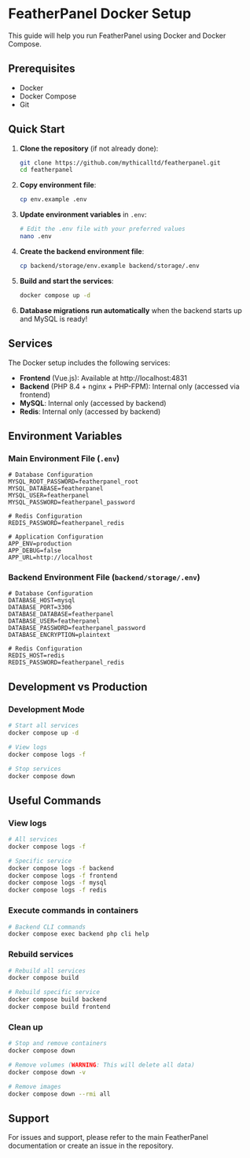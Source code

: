 # FeatherPanel Docker Setup

This guide will help you run FeatherPanel using Docker and Docker Compose.

## Prerequisites

- Docker
- Docker Compose
- Git

## Quick Start

1. **Clone the repository** (if not already done):

   ```bash
   git clone https://github.com/mythicalltd/featherpanel.git
   cd featherpanel
   ```

2. **Copy environment file**:

   ```bash
   cp env.example .env
   ```

3. **Update environment variables** in `.env`:

   ```bash
   # Edit the .env file with your preferred values
   nano .env
   ```

4. **Create the backend environment file**:

   ```bash
   cp backend/storage/env.example backend/storage/.env
   ```

5. **Build and start the services**:

   ```bash
   docker compose up -d
   ```

6. **Database migrations run automatically** when the backend starts up and MySQL is ready!

## Services

The Docker setup includes the following services:

- **Frontend** (Vue.js): Available at http://localhost:4831
- **Backend** (PHP 8.4 + nginx + PHP-FPM): Internal only (accessed via frontend)
- **MySQL**: Internal only (accessed by backend)
- **Redis**: Internal only (accessed by backend)

## Environment Variables

### Main Environment File (`.env`)

```env
# Database Configuration
MYSQL_ROOT_PASSWORD=featherpanel_root
MYSQL_DATABASE=featherpanel
MYSQL_USER=featherpanel
MYSQL_PASSWORD=featherpanel_password

# Redis Configuration
REDIS_PASSWORD=featherpanel_redis

# Application Configuration
APP_ENV=production
APP_DEBUG=false
APP_URL=http://localhost
```

### Backend Environment File (`backend/storage/.env`)

```env
# Database Configuration
DATABASE_HOST=mysql
DATABASE_PORT=3306
DATABASE_DATABASE=featherpanel
DATABASE_USER=featherpanel
DATABASE_PASSWORD=featherpanel_password
DATABASE_ENCRYPTION=plaintext

# Redis Configuration
REDIS_HOST=redis
REDIS_PASSWORD=featherpanel_redis
```

## Development vs Production

### Development Mode

```bash
# Start all services
docker compose up -d

# View logs
docker compose logs -f

# Stop services
docker compose down
```

## Useful Commands

### View logs

```bash
# All services
docker compose logs -f

# Specific service
docker compose logs -f backend
docker compose logs -f frontend
docker compose logs -f mysql
docker compose logs -f redis
```

### Execute commands in containers

```bash
# Backend CLI commands
docker compose exec backend php cli help
```

### Rebuild services

```bash
# Rebuild all services
docker compose build

# Rebuild specific service
docker compose build backend
docker compose build frontend
```

### Clean up

```bash
# Stop and remove containers
docker compose down

# Remove volumes (WARNING: This will delete all data)
docker compose down -v

# Remove images
docker compose down --rmi all
```

## Support

For issues and support, please refer to the main FeatherPanel documentation or create an issue in the repository.
